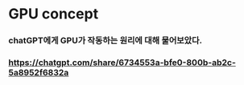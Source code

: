 # GPU concept
### chatGPT에게 GPU가 작동하는 원리에 대해 물어보았다.
### https://chatgpt.com/share/6734553a-bfe0-800b-ab2c-5a8952f6832a
